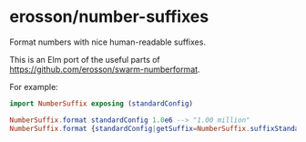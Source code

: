 # erosson/number-suffixes

Format numbers with nice human-readable suffixes.

This is an Elm port of the useful parts of https://github.com/erosson/swarm-numberformat.

For example:

```elm
import NumberSuffix exposing (standardConfig)      

NumberSuffix.format standardConfig 1.0e6 --> "1.00 million"
NumberSuffix.format {standardConfig|getSuffix=NumberSuffix.suffixStandardShort} 1.0e6 --> "1.00M"
```
